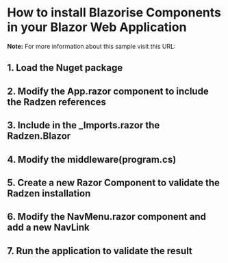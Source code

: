# How to install Blazorise Components in your Blazor Web Application

**Note:** For more information about this sample visit this URL: 

## 1. Load the Nuget package 



## 2. Modify the App.razor component to include the Radzen references



## 3. Include in the _Imports.razor the Radzen.Blazor



## 4. Modify the middleware(program.cs)



## 5. Create a new Razor Component to validate the Radzen installation



## 6. Modify the NavMenu.razor component and add a new NavLink



## 7. Run the application to validate the result

